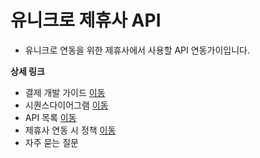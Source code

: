 # 유니크로 제휴사 API

* 유니크로 연동을 위한 제휴사에서 사용할 API 연동가이입니다.

**상세 링크**

* 결제 개발 가이드 [이동](readme/intro.md)
* 시퀀스다이어그램 [이동](readme/mainbusinessdesign.md)
* API 목록 [이동](readme/api/)
* 제휴사 연동 시 정책 [이동](readme/policy.md)
* 자주 묻는 질문

